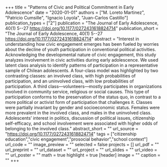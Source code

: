 +++
title = "Patterns of Civic and Political Commitment in Early Adolescence"
date = "2020-01-01"
authors = ["M. Loreto Martinez", "Patricio Cumsille", "Ignacio Loyola", "Juan-Carlos Castillo"]
publication_types = ["2"]
publication = "The Journal of Early Adolescence, 40(1) 5--27  https://doi.org/10.1177/0272431618824714"
publication_short = "The Journal of Early Adolescence, 40(1) 5--27  https://doi.org/10.1177/0272431618824714"
abstract = "Interest in understanding how civic engagement emerges has been fueled by worries about the decline of youth participation in conventional political activities. Acknowledging the developmental nature of civic engagement, this study analyzes involvement in civic activities during early adolescence. We used latent class analysis to identify patterns of participation in a representative sample of Chilean adolescents. A four-class model was highlighted by two contrasting classes: an involved class, with high probabilities of participation, and an uninvolved class, with low probabilities of participation. A third class—volunteers—mostly participates in organizations involved in community service, religious or social causes. This type of participation conforms to the preservation of the status quo, in contrast to a more political or activist form of participation that challenges it. Classes were partially invariant by gender and socioeconomic status. Females were more prevalent in the involved class, and males in the uninvolved class. Adolescents’ interest in politics, discussion of political issues, citizenship self-efficacy, and school involvement were associated with higher odds of belonging to the involved class."
abstract_short = ""
url_source = "https://doi.org/10.1177/0272431618824714"
tags = ["citizenship education","civic engagement","prosocial behavior","school context"]
url_code = ""
image_preview = ""
selected = false
projects = []
url_pdf = ""
url_preprint = ""
url_dataset = ""
url_project = ""
url_slides = ""
url_video = ""
url_poster = ""
math = true
highlight = true
[header]
image = ""
caption = ""
+++
